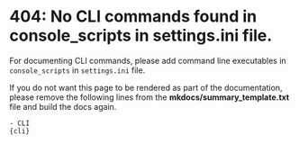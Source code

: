 # 404: No CLI commands found in console_scripts in settings.ini file.

 For documenting CLI commands, please add command line executables in `console_scripts` in `settings.ini` file. 
 
If you do not want this page to be rendered as part of the documentation, please remove the following lines from the **mkdocs/summary_template.txt** file and build the docs again.

```
- CLI
{cli}
```

